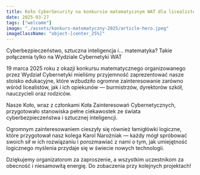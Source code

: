 ```yaml
---
title: Koło CyberSecurity na konkursie matematycznym WAT dla licealistów
date: 2025-03-27
tags: ["welcome"]
image: "./assets/konkurs-matematyczny-2025/article-hero.jpeg"
imageClassName: "object-[center_25%]"
---
```


Cyberbezpieczeństwo, sztuczna inteligencja i… matematyka? Takie połączenia tylko na Wydziale Cybernetyki WAT

19 marca 2025 roku z okazji konkursu matematycznego organizowanego przez Wydział Cybernetyki mieliśmy przyjemność zaprezentować nasze stoisko edukacyjne, które wzbudziło ogromne zainteresowanie zarówno wśród licealistów, jak i ich opiekunów — burmistrzów, dyrektorów szkół, nauczycieli oraz rodziców.

Nasze Koło, wraz z członkami Koła Zainteresowań Cybernetycznych, przygotowało stanowiska pełne ciekawostek ze świata cyberbezpieczeństwa i sztucznej inteligencji.

Ogromnym zainteresowaniem cieszyły się również łamigłówki logiczne, które przygotował nasz kolega Karol Narożniak — każdy mógł spróbować swoich sił w ich rozwiązaniu i porozmawiać z nami o tym, jak umiejętność logicznego myślenia przydaje się w świecie nowych technologii.

Dziękujemy organizatorom za zaproszenie, a wszystkim uczestnikom za obecność i niesamowitą energię. Do zobaczenia przy kolejnych projektach!
